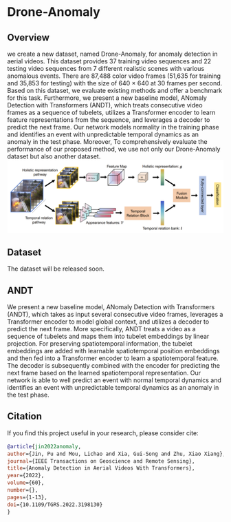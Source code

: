 # Drone-Anomaly

## Overview
we create a new dataset, named Drone-Anomaly, for anomaly detection in aerial videos. This dataset provides 37 training video sequences and 22 testing video sequences from 7 different realistic scenes with various anomalous events. There are 87,488 color video frames (51,635 for training and 35,853 for testing) with the size of 640 × 640 at 30 frames per second. Based on this dataset, we evaluate existing methods and offer a benchmark for this task. Furthermore, we present a new baseline model, ANomaly Detection with Transformers (ANDT), which treats consecutive video frames as a sequence of tubelets, utilizes a Transformer encoder to learn feature representations from the sequence, and leverages a decoder to predict the next frame. Our network models normality in the training phase and identifies an event with unpredictable temporal dynamics as an anomaly in the test phase. Moreover, To comprehensively evaluate the performance of our proposed method, we use not only our Drone-Anomaly dataset but also another dataset.
![avatar](overview_FuTH.png)

## Dataset

The dataset will be released soon.


## ANDT
We present a new baseline model, ANomaly Detection with Transformers (ANDT), which takes as input several consecutive video frames, leverages a Transformer encoder to model global context, and utilizes a decoder to predict the next frame. More specifically, ANDT treats a video as a sequence of tubelets and maps them into tubelet embeddings by linear projection. For preserving spatiotemporal information, the tubelet embeddings are added with learnable spatiotemporal position embeddings and then fed into a Transformer encoder to learn a spatiotemporal feature. The decoder is subsequently combined with the encoder for predicting the next frame based on the learned spatiotemporal representation. Our network is able to well predict an event with normal temporal dynamics and identifies an event with unpredictable temporal dynamics as an anomaly in the test phase.

## Citation

If you find this project useful in your research, please consider cite:

```BibTeX
@article{jin2022anomaly,  
author={Jin, Pu and Mou, Lichao and Xia, Gui-Song and Zhu, Xiao Xiang},  
journal={IEEE Transactions on Geoscience and Remote Sensing},   
title={Anomaly Detection in Aerial Videos With Transformers},   
year={2022},  
volume={60},  
number={},  
pages={1-13},  
doi={10.1109/TGRS.2022.3198130}
}
```
